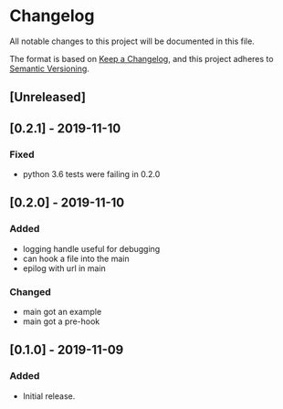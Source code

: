 # Changelog
All notable changes to this project will be documented in this file.

The format is based on [Keep a Changelog](https://keepachangelog.com/en/1.0.0/),
and this project adheres to [Semantic Versioning](https://semver.org/spec/v2.0.0.html).

## [Unreleased]

## [0.2.1] - 2019-11-10
### Fixed
- python 3.6 tests were failing in 0.2.0

## [0.2.0] - 2019-11-10
### Added
- logging handle useful for debugging
- can hook a file into the main
- epilog with url in main
### Changed
- main got an example
- main got a pre-hook


## [0.1.0] - 2019-11-09
### Added
- Initial release.
